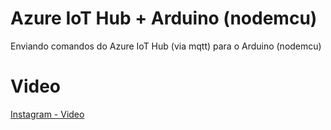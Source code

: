 # Azure IoT Hub + Arduino (nodemcu)
Enviando comandos do Azure IoT Hub (via mqtt) para o Arduino (nodemcu)

# Video
[Instagram - Video](https://www.instagram.com/p/Bg7Dr_dnL2H/?utm_source=ig_web_button_share_sheet)

